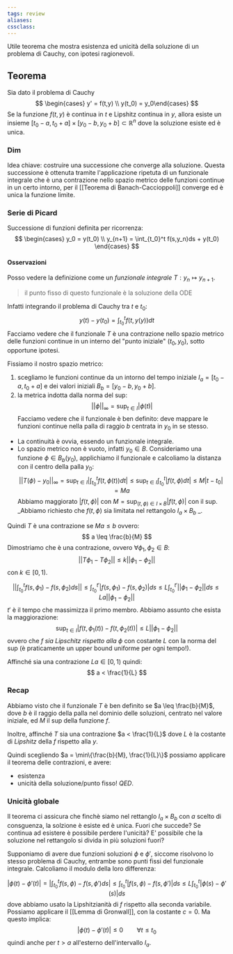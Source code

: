 ```yaml
---
tags: review
aliases:
cssclass:
---
```

 
Utile teorema che mostra esistenza ed unicità della soluzione di un problema di Cauchy, con ipotesi ragionevoli.

## Teorema
Sia dato il problema di Cauchy
$$
\begin{cases} y' = f(t,y) \\ y(t_0) = y_0\end{cases}
$$
Se la funzione $f(t,y)$ è continua in $t$ e Lipshitz continua in $y$, allora esiste un insieme $[t_0-a, t_0+a]\times[y_0-b, y_0+b] \subset \mathbb{R}^n$ dove la soluzione esiste ed è unica.

### Dim 
Idea chiave: costruire una successione che converge alla soluzione. Questa successione è ottenuta tramite l'applicazione ripetuta di un funzionale integrale che è una  contrazione nello spazio metrico delle funzioni continue in un certo intorno, per il [[Teorema di Banach-Caccioppoli]] converge ed è unica la funzione limite.
### Serie di Picard
Successione di funzioni definita per ricorrenza:
$$
\begin{cases}
y_0 = y(t_0) \\
y_{n+1} = \int_{t_0}^t f(s,y_n)ds + y(t_0) 
\end{cases}
$$

#### Osservazioni 
Posso vedere la definizione come un _funzionale integrale_ $T : y_n \mapsto y_{n+1}$. 
> il punto fisso di questo funzionale è la soluzione della ODE

Infatti integrando il problema di Cauchy tra $t$ e $t_0$:
$$
y(t)-y(t_0) = \int_{t_0}^t f(t,y(y))dt
$$
Facciamo vedere che il funzionale $T$ è una contrazione nello spazio metrico delle funzioni continue in un interno del "punto iniziale" $(t_0,y_0)$, sotto opportune ipotesi.

Fissiamo il nostro spazio metrico:
1. scegliamo le funzioni continue da un intorno del tempo iniziale $I_a = [t_0-a, t_0+a]$ e dei valori iniziali $B_b = [y_0-b, y_0+b]$.
2. la metrica indotta dalla norma del sup: 
$$
||\phi||_{\infty} = \sup_{t \in I} |\phi(t)|
$$
Facciamo vedere che il funzionale è ben definito: deve mappare le funzioni continue nella palla di raggio $b$ centrata in $y_0$ in se stesso. 
- La continuità è ovvia, essendo un funzionale integrale.
- Lo spazio metrico non è vuoto, infatti $y_0 \in B$.
Consideriamo una funzione $\phi \in B_b(y_0)$, applichiamo il funzionale e calcoliamo la distanza con il centro della palla $y_0$:
$$
||T(\phi)-y_0||_{\infty} = \sup_{t \in I}\Big|\int_{t_0}^t f(t,\phi(t))dt \Big| \leq \sup_{t\in I} \int_{t_0}^t | f(t,\phi)dt| \leq M | t-t_0| = Ma
$$
Abbiamo maggiorato $|f(t,\phi)$| con $M = \sup_{(t,\phi)\in I\times B} |f(t,\phi)|$ con il sup. 
_Abbiamo richiesto che $f(t,\phi)$ sia limitata nel rettangolo $I_a\times B_b$ _.

Quindi $T$ è una contrazione se $Ma \leq b$ ovvero:
$$
a \leq \frac{b}{M}
$$
Dimostriamo che è una contrazione, ovvero $\forall \phi_1,\phi_2 \in B$:
$$
|| T\phi_1 - T\phi_2||\leq k||\phi_1-\phi_2|| 
$$
con $k \in [0,1)$.

$$
||\int_{t_0}^t f(s,\phi_1) - f(s,\phi_2) ds || \leq \int_{t_0}^{t'} |f(s,\phi_1)-f(s,\phi_2)|ds \leq L \int_{t_0}^{t'} ||\phi_1-\phi_2||ds \leq La||\phi_1-\phi_2||
$$
$t'$ è il tempo che massimizza il primo membro. Abbiamo assunto che esista la maggiorazione:
$$
\sup_{t \in I}|f(t,\phi_1(t))-f(t,\phi_2(t))| \leq L ||\phi_1-\phi_2||
$$
ovvero che _f sia Lipschitz rispetto alla $\phi$_ con costante $L$ con la norma del sup (è praticamente un upper bound uniforme per ogni tempo!).

Affinché sia una contrazione $La \in [0,1)$ quindi:
$$
a < \frac{1}{L}
$$
### Recap
Abbiamo visto che il funzionale $T$ è ben definito se $a \leq \frac{b}{M}$, dove $b$ è il raggio della palla nel dominio delle soluzioni, centrato nel valore iniziale, ed $M$ il sup della funzione $f$.

Inoltre, affinché $T$ sia una contrazione $a < \frac{1}{L}$ dove $L$ è la costante di $Lipshitz$ della $f$ rispetto alla $y$.

Quindi scegliendo $a = \min\{\frac{b}{M}, \frac{1}{L}\}$ possiamo applicare il teorema delle contrazioni, e avere:
- esistenza
- unicità
della soluzione/punto fisso! $QED$.

### Unicità globale 
Il teorema ci assicura che finchè siamo nel rettanglo $I_a \times B_b$ con $a$ scelto di consguenza, la solzione è esiste ed è unica. Fuori che succede? Se continua ad esistere è possibile perdere l'unicità? E' possibile che la soluzione nel rettangolo si divida in più soluzioni fuori?

Supponiamo di avere due funzioni soluzioni $\phi$ e $\phi'$, siccome risolvono lo stesso problema di Cauchy, entrambe sono punti fissi del funzionale integrale. Calcoliamo il modulo della loro differenza:

$$
|\phi(t)-\phi'(t)| = |\int_{t_0}^t f(s,\phi)-f(s,\phi')ds | \leq \int_{t_0}^t | f(s,\phi)-f(s,\phi')| ds \leq L\int_{t_0}^t |\phi(s)-\phi'(s)|ds
$$
dove abbiamo usato la Lipshitzianità di $f$ rispetto alla seconda variabile. 
Possiamo applicare il [[Lemma di Gronwall]], con la costante $c=0$. Ma questo implica:
$$
|\phi(t)-\phi'(t)| \leq 0 \qquad \forall t \leq t_0
$$
quindi anche per $t>a$ all'esterno dell'intervallo $I_a$. 

